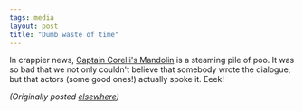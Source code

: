 ```yaml
---
tags: media
layout: post
title: "Dumb waste of time"
---
```




<p>In crappier news, <a href="http://us.imdb.com/Title?0238112">Captain Corelli's Mandolin</a> is a steaming pile of poo. It was so bad that we not only couldn't believe that somebody wrote the dialogue, but that actors (some good ones!) actually spoke it. Eeek!</p>


<p><em>(Originally posted <a href="http://use.perl.org/~lachoy/journal/4597">elsewhere</a>)</em></p>


